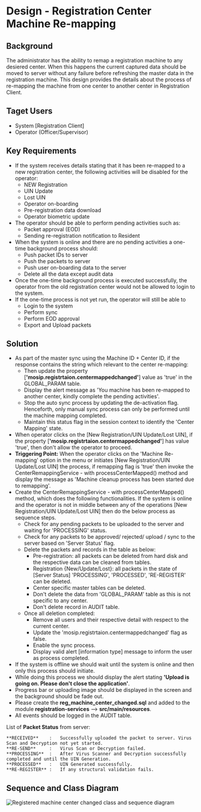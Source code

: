 # Design - Registration Center Machine Re-mapping

## Background
The administrator has the ability to remap a registration machine to any desiered center. When this happens the current captured data should be moved to server without any failure before refreshing the master data in the registration machine. This design provides the details about the process of re-mapping the machine from one center to another center in Registration Client.

## Taget Users
-  System [Registration Client]
-  Operator (Officer/Supervisor)

## Key Requirements

* If the system receives details stating that it has been re-mapped to a new registration center, the following activities will be disabled for the operator:
	* NEW Registration 
	* UIN Update 
	* Lost UIN
	* Operator on-boarding
	* Pre-registration data download
	* Operator biometric update
* The operator should be able to perform pending activities such as:
  	* Packet approval (EOD)
  	* Sending re-registration notification to Resident
* When the system is online and there are no pending activities a one-time background process should: 
  	* Push packet IDs to server
  	* Push the packets to server
  	* Push user on-boarding data to the server 
  	* Delete all the data except audit data
* Once the one-time background process is executed successfully, the operator from the old registration center would not be allowed to login to the system.
* If the one-time process is not yet run, the operator will still be able to 
  	* Login to the system
  	* Perform sync
  	* Perform EOD approval
  	* Export and Upload packets
	
## Solution

* As part of the master sync using the Machine ID + Center ID, if the response contains the string which relevant to the center re-mapping:
	* Then update the property [**'mosip.registrtaion.centermappedchanged'**] value as 'true' in the GLOBAL_PARAM table.
   	* Display the alert message as 'You machine has been re-mapped to another center, kindly complete the pending activities'.  
   	* Stop the auto sync process by updating the de-activation flag. Henceforth, only manual sync process can only be performed until the machine mapping completed.
	* Maintain this status flag in the session context to identify the 'Center Mapping' state.
* When operator clicks on the [New Registration/UIN Update/Lost UIN], if the property [**'mosip.registrtaion.centermappedchanged'**] has value 'true', then don't allow the operator to proceed.
* **Triggering Point:** When the operator clicks on the 'Machine Re-mapping' option in the menu or initiates [New Registration/UIN Update/Lost UIN] the process, if remapping flag is 'true' then invoke the CenterRemappingService - with processCenterMapped() method and display the message as 'Machine cleanup process has been started due to remapping'.  
* Create the CenterRemappingService - with processCenterMapped() method, which does the following functionalities. If the system is online and the operator is not in middle between any of the operations [New Registration/UIN Update/Lost UIN] then do the below process as sequence steps.
  	* Check for any pending packets to be uploaded to the server and waiting for 'PROCESSING' status.   
  	* Check for any packets to be approved/ rejected/ upload / sync to the server based on 'Server Status' flag.    
  	* Delete the packets and records in the table as below:
		* Pre-registration: all packets can be deleted from hard disk and the respective data can be cleaned from tables.
		* Registration {New/Update/Lost}: all packets in the state of [Server Status] 'PROCESSING', 'PROCESSED', 'RE-REGISTER' can be deleted.
		* Center specific master tables can be deleted.
		* Don't delete the data from 'GLOBAL_PARAM' table as this is not specific to any center.
		* Don't delete record in AUDIT table.
  	* Once all deletion completed:
		* Remove all users and their respective detail with respect to the current center.
		* Update the 'mosip.registrtaion.centermappedchanged' flag as false.
		* Enable the sync process.
		* Display valid alert [information type] message to inform the user as process completed.  
* If the system is offline we should wait until the system is online and then only this process should initiate.  
* While doing this process we should display the alert stating  **'Upload is going on. Please don't close the application'**.   
* Progress bar or uploading image should be displayed in the screen and the background should be fade out. 
* Please create the **reg_machine_center_changed.sql** and added to the module **registration-services** --> **src/main/resources**.
* All events should be logged in the AUDIT table.    

List of **Packet Status** from server:

	**RECEIVED**   	:	Successfully uploaded the packet to server. Virus Scan and Decryption not yet started.
	**RE-SEND**    	:	Virus Scan or Decryption failed.
	**PROCESSING**	:	After Virus Scanner and Decryption successfully completed and until the UIN Generation.
	**PROCESSED**	:	UIN Generated successfully.
	**RE-REGISTER**	:	If any structural validation fails.

## Sequence and Class Diagram

![Registered machine center changed  class and sequence diagram](_images/reg_center_machine_changed.png)
